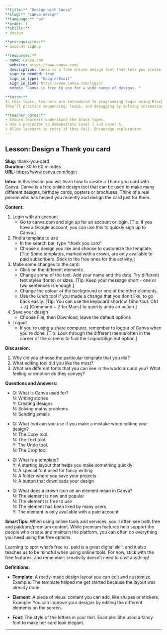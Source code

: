 ```yaml
---
**title:** "Design with Canva"  
**slug:** "canva-design"  
**language:** "en"  
**order: 1  
**skills:**  
- design  

**prerequisites:**  
- account-signup

**resources:**
- name: Canva.com  
  website: https://www.canva.com/  
  description: Canva is a free online design tool that lets you create posters, cards, and other graphics easily.
  sign_in_needed: true  
  sign_in_type: "Google/Email"  
  sign_in_link: https://www.canva.com/login/  
  notes: "Canva is free to use for a wide range of designs. "  

**intro:**  
In this topic, learners are introduced to programming logic using Blockly's maze puzzles.
They’ll practice sequencing, loops, and debugging by solving increasingly complex mazes.

**teacher_notes:**    
- Ensure learners understand the block types.
- Use a projector to demonstrate Level 1 and Level 5.
- Allow learners to retry if they fail. Encourage exploration.
---
```


## Lesson: Design a Thank you card

**Slug:** thank-you-card  
**Duration:** 30 to 60 minutes  
**URL:** https://www.canva.com/login  

**Intro:**
In this lesson you will learn how to create a Thank you card with Canva. Canva is a free online design tool that can be used to make many different designs, birthday cards, posters or brochures.
Think of a real person who has helped you recently and design the card just for them.

**Content:**
1. Login with an account
    - Go to canva.com and sign up for an account or login. [Tip: If you have a Google account, you can use this to quickly sign up to Canva.]
2. Find a template to use
    - In the search bar, type "thank you card"
    - Choose a design you like and choose to customize the template. [Tip: Some templates, marked with a crown, are only available to paid subscribers. Stick to the free ones for this activity.]
3. Make some changes to the card:
    - Click on the different elements.
    - Change some of the text. Add your name and the date. Try different text styles (fonts) or sizes. [Tip: Keep your message short - one or two sentences is enough.]
    - Change the colour of the background or one of the other elements.
    - Use the *Undo* tool if you made a change that you don't like, to go back easily. [Tip: You can use the keyboard shortcut [Shortcut: Ctrl + Z] (Command + Z for Macs) to quickly undo an action.]
4. Save your design
    - Choose File, then Download, leave the default options
5. Logout
    - If you're using a share computer, remember to logout of Canva when you're done. [Tip: Look through the different menus often in the corner of the screens to find the Logout/Sign out option.]

**Discussion:**
1. Why did you choose the particular template that you did?
2. What editing tool did you like the most?
3. What are different fonts that you can see in the world around you? What feeling or emotion do they convey?

**Questions and Answers:**
- Q: What is Canva used for?  
N: Writing stories  
Y: Creating designs  
N: Solving maths problems  
N: Sending emails  

- Q: What *tool* can you use if you make a mistake when editing your design?  
N: The Copy tool.  
N: The Text tool.  
Y: The Undo tool.  
N: The Crop tool.  

- Q: What is a template?  
Y: A starting layout that helps you make something quickly  
N: A special font used for fancy writing  
N: A folder where you save your projects  
N: A button that downloads your design  

- Q: What does a crown icon on an element mean in Canva?  
N: The element is new and popular  
N: The element is free to use  
N: The element has been liked by many users  
Y: The element is only available with a paid account  

**SmartTips:**
When using online tools and services, you’ll often see both free and paid/pro/premium content. While premium features help support the people who create and maintain the platform, you can often do everything you need using the free options.

Learning to spot what’s free vs. paid is a great digital skill, and it also teaches us to be mindful when using online tools. For now, stick with the free features, and remember: creativity doesn’t need to cost anything!

**Definitions:**
- **Template**: A ready-made design layout you can edit and customize.
  Example: The template helped me get started because the layout was already done.

- **Element**: A piece of visual content you can add, like shapes or stickers.
  Example: You can improve your designs by editing the different elements on the screen.

- **Font**: The style of the letters in your text.
  Example: She used a fancy font to make her card look elegant.


---
